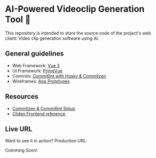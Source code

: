 # AI-Powered Videoclip Generation Tool 🚀

This repository is intended to store the source code of the project's web client: Video clip generation software using AI.

## General guidelines

- Web Framework: [Vue 3](https://vuejs.org/)
- UI Framework: [PrimeVue](https://www.primefaces.org/primevue/)
- Commits: [Commitlint with Husky & Commitzen](https://commitlint.js.org/#/)
- Wireframes: [App Prototypes](https://github.com/PRY20220276/.github/tree/main/wireframes)

## Resources
- [Commitzen & Commitlint Setup](https://shivarajbakale.com/react/setting-up-commitlint-commitizen/)
- [Clideo Frontend reference](https://clideo.com/)

## Live URL 
Want to see it in action? Production URL:

Comming Soon!

